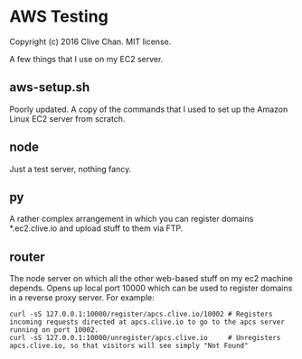 AWS Testing
===========
Copyright (c) 2016 Clive Chan.
MIT license.

A few things that I use on my EC2 server.

aws-setup.sh
------------
Poorly updated. A copy of the commands that I used to set up the Amazon Linux EC2 server from scratch.

node
----
Just a test server, nothing fancy.

py
--
A rather complex arrangement in which you can register domains *.ec2.clive.io and upload stuff to them via FTP.

router
------
The node server on which all the other web-based stuff on my ec2 machine depends.
Opens up local port 10000 which can be used to register domains in a reverse proxy server. For example:

    curl -sS 127.0.0.1:10000/register/apcs.clive.io/10002 # Registers incoming requests directed at apcs.clive.io to go to the apcs server running on port 10002.
    curl -sS 127.0.0.1:10000/unregister/apcs.clive.io     # Unregisters apcs.clive.io, so that visitors will see simply "Not Found"
